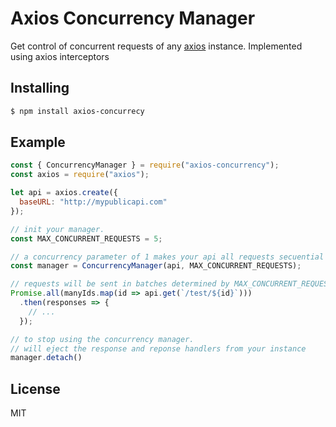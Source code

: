 # Axios Concurrency Manager

Get control of concurrent requests of any [axios](https://github.com/axios/axios) instance.
Implemented using axios interceptors

## Installing

```bash
$ npm install axios-concurrecy
```

## Example

```js
const { ConcurrencyManager } = require("axios-concurrency");
const axios = require("axios");

let api = axios.create({
  baseURL: "http://mypublicapi.com"
});

// init your manager.
const MAX_CONCURRENT_REQUESTS = 5;

// a concurrency parameter of 1 makes your api all requests secuential
const manager = ConcurrencyManager(api, MAX_CONCURRENT_REQUESTS);

// requests will be sent in batches determined by MAX_CONCURRENT_REQUESTS
Promise.all(manyIds.map(id => api.get(`/test/${id}`)))
  .then(responses => {
    // ...
  });

// to stop using the concurrency manager.
// will eject the response and reponse handlers from your instance
manager.detach()
```

## License

MIT
